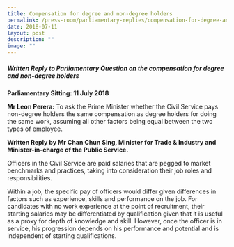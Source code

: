 ```yaml
---
title: Compensation for degree and non‑degree holders
permalink: /press-room/parliamentary-replies/compensation-for-degree-and-non-degree-holders/
date: 2018-07-11
layout: post
description: ""
image: ""
---
```

##### Written Reply to Parliamentary Question on the compensation for degree and non-degree holders 
  
**Parliamentary Sitting: 11 July 2018** 
  
**Mr Leon Perera:** To ask the Prime Minister whether the Civil Service pays non-degree holders the same compensation as degree holders for doing the same work, assuming all other factors being equal between the two types of employee.  

**Written Reply by Mr Chan Chun Sing, Minister for Trade & Industry and Minister-in-charge of the Public Service.** 
  
Officers in the Civil Service are paid salaries that are pegged to market benchmarks and practices, taking into consideration their job roles and responsibilities.

Within a job, the specific pay of officers would differ given differences in factors such as experience, skills and performance on the job. For candidates with no work experience at the point of recruitment, their starting salaries may be differentiated by qualification given that it is useful as a proxy for depth of knowledge and skill. However, once the officer is in service, his progression depends on his performance and potential and is independent of starting qualifications.
